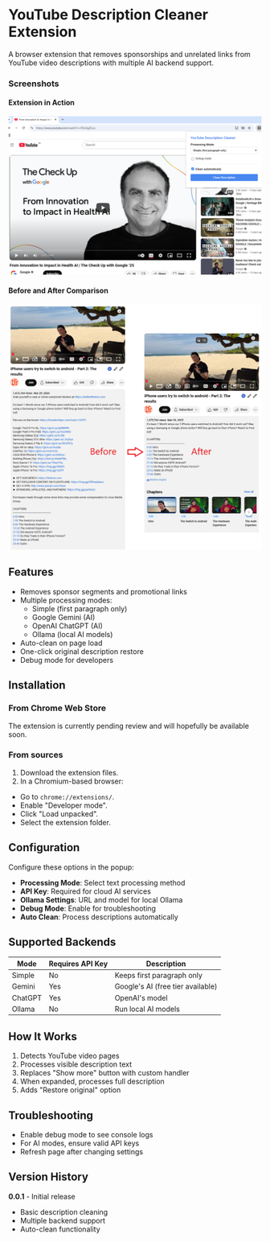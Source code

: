 # YouTube Description Cleaner Extension
A browser extension that removes sponsorships and unrelated links from YouTube video descriptions with multiple AI backend support.

### Screenshots

#### Extension in Action
![Screenshot of the extension in action](screenshot1280_800.png)

#### Before and After Comparison
![Before and after comparison of a cleaned YouTube description](before_after.png)

## Features

- Removes sponsor segments and promotional links
- Multiple processing modes:
  - Simple (first paragraph only)
  - Google Gemini (AI)
  - OpenAI ChatGPT (AI)
  - Ollama (local AI models)
- Auto-clean on page load
- One-click original description restore
- Debug mode for developers

## Installation

### From Chrome Web Store

The extension is currently pending review and will hopefully be available soon.

### From sources

1. Download the extension files.
2. In a Chromium-based browser:
  - Go to `chrome://extensions/`.
  - Enable "Developer mode".
  - Click "Load unpacked".
  - Select the extension folder.

## Configuration

Configure these options in the popup:

- **Processing Mode**: Select text processing method
- **API Key**: Required for cloud AI services
- **Ollama Settings**: URL and model for local Ollama
- **Debug Mode**: Enable for troubleshooting
- **Auto Clean**: Process descriptions automatically

## Supported Backends

| Mode       | Requires API Key | Description                          |
|------------|------------------|--------------------------------------|
| Simple     | No               | Keeps first paragraph only           |
| Gemini     | Yes              | Google's AI (free tier available)    |
| ChatGPT    | Yes              | OpenAI's model                       |
| Ollama     | No               | Run local AI models                  |

## How It Works

1. Detects YouTube video pages
2. Processes visible description text
3. Replaces "Show more" button with custom handler
4. When expanded, processes full description
5. Adds "Restore original" option

## Troubleshooting

- Enable debug mode to see console logs
- For AI modes, ensure valid API keys
- Refresh page after changing settings

## Version History

**0.0.1** - Initial release
- Basic description cleaning
- Multiple backend support
- Auto-clean functionality
